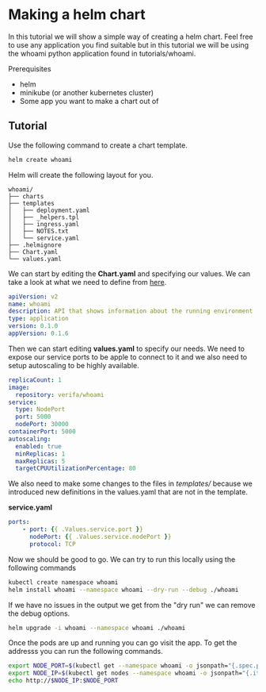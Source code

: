 # Making a helm chart

In this tutorial we will show a simple way of creating a helm chart.
Feel free to use any application you find suitable but in this tutorial we will be using the whoami python application found in tutorials/whoami. 

Prerequisites
- helm
- minikube (or another kubernetes cluster)
- Some app you want to make a chart out of

## Tutorial

Use the following command to create a chart template.

```bash
helm create whoami
```
Helm will create the following layout for you.

```
whoami/
├── charts
├── templates
│   ├── deployment.yaml
│   ├── _helpers.tpl
│   ├── ingress.yaml
│   ├── NOTES.txt
│   └── service.yaml
├── .helmignore
├── Chart.yaml
└── values.yaml
```
We can start by editing the **Chart.yaml** and specifying our values. 
We can take a look at what we need to define from [here](https://helm.sh/docs/topics/charts/).

```yaml
apiVersion: v2
name: whoami
description: API that shows information about the running environment
type: application
version: 0.1.0
appVersion: 0.1.6
```

Then we can start editing **values.yaml** to specify our needs. We need to expose our service ports to be apple to connect to it and we also need to setup autoscaling to be highly available. 

```yaml
replicaCount: 1
image:
  repository: verifa/whoami
service:
  type: NodePort
  port: 5000
  nodePort: 30000
containerPort: 5000
autoscaling:
  enabled: true
  minReplicas: 1
  maxReplicas: 5
  targetCPUUtilizationPercentage: 80
``` 

We also need to make some changes to the files in *templates/* because we introduced new definitions in the values.yaml that are not in the template.

**service.yaml**

```yaml
ports:
    - port: {{ .Values.service.port }}
      nodePort: {{ .Values.service.nodePort }}
      protocol: TCP
```

Now we should be good to go. We can try to run this locally using the following commands

```bash
kubectl create namespace whoami
helm install whoami --namespace whoami --dry-run --debug ./whoami
```

If we have no issues in the output we get from the "dry run" we can remove the debug options.

```bash
helm upgrade -i whoami --namespace whoami ./whoami
```

Once the pods are up and running you can go visit the app. To get the addresss you can run the following commands.

```bash
export NODE_PORT=$(kubectl get --namespace whoami -o jsonpath="{.spec.ports[0].nodePort}" services whoami)
export NODE_IP=$(kubectl get nodes --namespace whoami -o jsonpath="{.items[0].status.addresses[0].address}")
echo http://$NODE_IP:$NODE_PORT
```
